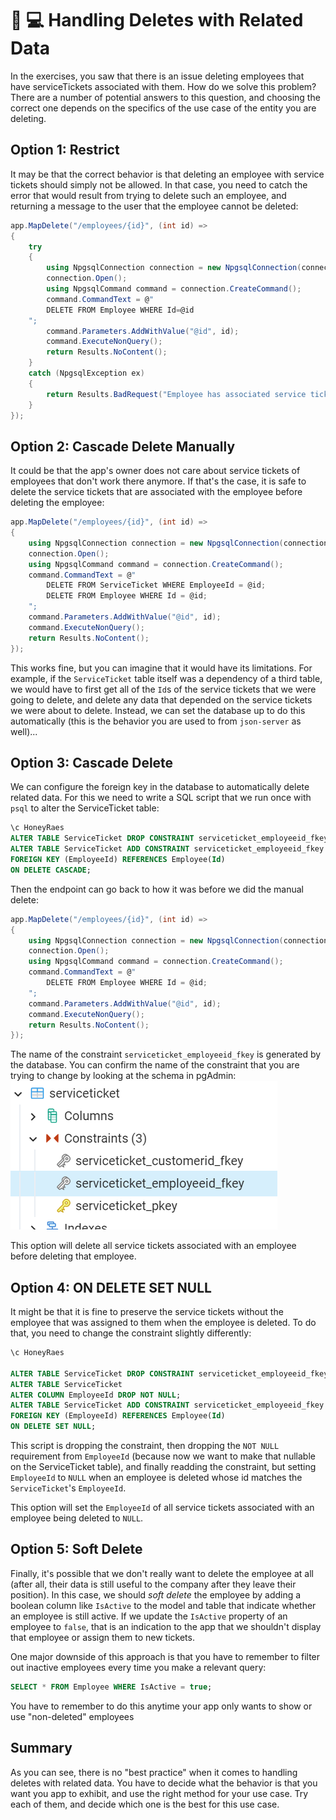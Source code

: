 # 🍯 💻 Handling Deletes with Related Data
In the exercises, you saw that there is an issue deleting employees that have serviceTickets associated with them. How do we solve this problem? There are a number of potential answers to this question, and choosing the correct one depends on the specifics of the use case of the entity you are deleting.

## Option 1: Restrict
It may be that the correct behavior is that deleting an employee with service tickets should simply not be allowed. In that case, you need to catch the error that would result from trying to delete such an employee, and returning a message to the user that the employee cannot be deleted:
``` csharp
app.MapDelete("/employees/{id}", (int id) =>
{
    try
    {
        using NpgsqlConnection connection = new NpgsqlConnection(connectionString);
        connection.Open();
        using NpgsqlCommand command = connection.CreateCommand();
        command.CommandText = @"
        DELETE FROM Employee WHERE Id=@id
    ";
        command.Parameters.AddWithValue("@id", id);
        command.ExecuteNonQuery();
        return Results.NoContent();
    }
    catch (NpgsqlException ex)
    {
        return Results.BadRequest("Employee has associated service tickets and cannot be deleted");
    }
});
```
## Option 2: Cascade Delete Manually
It could be that the app's owner does not care about service tickets of employees that don't work there anymore. If that's the case, it is safe to delete the service tickets that are associated with the employee before deleting the employee:
``` csharp
app.MapDelete("/employees/{id}", (int id) =>
{
    using NpgsqlConnection connection = new NpgsqlConnection(connectionString);
    connection.Open();
    using NpgsqlCommand command = connection.CreateCommand();
    command.CommandText = @"
        DELETE FROM ServiceTicket WHERE EmployeeId = @id;
        DELETE FROM Employee WHERE Id = @id;
    ";
    command.Parameters.AddWithValue("@id", id);
    command.ExecuteNonQuery();
    return Results.NoContent();
});
```
This works fine, but you can imagine that it would have its limitations. For example, if the `ServiceTicket` table itself was a dependency of a third table, we would have to first get all of the `Id`s of the service tickets that we were going to delete, and delete any data that depended on the service tickets we were about to delete. Instead, we can set the database up to do this automatically (this is the behavior you are used to from `json-server` as well)...

## Option 3: Cascade Delete
We can configure the foreign key in the database to automatically delete related data. For this we need to write a SQL script that we run once with `psql` to alter the ServiceTicket table:
``` sql
\c HoneyRaes
ALTER TABLE ServiceTicket DROP CONSTRAINT serviceticket_employeeid_fkey;
ALTER TABLE ServiceTicket ADD CONSTRAINT serviceticket_employeeid_fkey
FOREIGN KEY (EmployeeId) REFERENCES Employee(Id)
ON DELETE CASCADE;
```
Then the endpoint can go back to how it was before we did the manual delete:
``` csharp
app.MapDelete("/employees/{id}", (int id) =>
{
    using NpgsqlConnection connection = new NpgsqlConnection(connectionString);
    connection.Open();
    using NpgsqlCommand command = connection.CreateCommand();
    command.CommandText = @"
        DELETE FROM Employee WHERE Id = @id;
    ";
    command.Parameters.AddWithValue("@id", id);
    command.ExecuteNonQuery();
    return Results.NoContent();
});
```

The name of the constraint `serviceticket_employeeid_fkey` is generated by the database. You can confirm the name of the constraint that you are trying to change by looking at the schema in pgAdmin:
![service ticket constraints](../../assets/pg-admin-constraints.png)

This option will delete all service tickets associated with an employee before deleting that employee. 

## Option 4: ON DELETE SET NULL
It might be that it is fine to preserve the service tickets without the employee that was assigned to them when the employee is deleted. To do that, you need to change the constraint slightly differently:
``` sql
\c HoneyRaes

ALTER TABLE ServiceTicket DROP CONSTRAINT serviceticket_employeeid_fkey;
ALTER TABLE ServiceTicket
ALTER COLUMN EmployeeId DROP NOT NULL;
ALTER TABLE ServiceTicket ADD CONSTRAINT serviceticket_employeeid_fkey
FOREIGN KEY (EmployeeId) REFERENCES Employee(Id)
ON DELETE SET NULL;
```
This script is dropping the constraint, then dropping the `NOT NULL` requirement from `EmployeeId` (because now we want to make that nullable on the ServiceTicket table), and finally readding the constraint, but setting `EmployeeId` to `NULL` when an employee is deleted whose id matches the `ServiceTicket`'s `EmployeeId`.

This option will set the `EmployeeId` of all service tickets associated with an employee being deleted to `NULL`.  

## Option 5: Soft Delete
Finally, it's possible that we don't really want to delete the employee at all (after all, their data is still useful to the company after they leave their position). In this case, we should _soft delete_ the employee by adding a boolean column like `IsActive` to the model and table that indicate whether an employee is still active. If we update the `IsActive` property of an employee to `false`, that is an indication to the app that we shouldn't display that employee or assign them to new tickets. 

One major downside of this approach is that you have to remember to filter out inactive employees every time you make a relevant query: 
``` sql
SELECT * FROM Employee WHERE IsActive = true;
```
You have to remember to do this anytime your app only wants to show or use "non-deleted" employees

## Summary
As you can see, there is no "best practice" when it comes to handling deletes with related data. You have to decide what the behavior is that you want you app to exhibit, and use the right method for your use case. Try each of them, and decide which one is the best for this use case. 